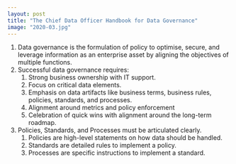 ```yaml
---
layout: post
title: "The Chief Data Officer Handbook for Data Governance"
image: "2020-03.jpg"
---
```


1. Data governance is the formulation of policy to optimise, secure, and leverage information as an enterprise asset by aligning the objectives of multiple functions.
2. Successful data governance requires:
    1. Strong business ownership with IT support.
    2. Focus on critical data elements.
    3. Emphasis on data artifacts like business terms, business rules, policies, standards, and processes.
    4. Alignment around metrics and policy enforcement
    5. Celebration of quick wins with alignment around the long-term roadmap.
3. Policies, Standards, and Processes must be articulated clearly.
    1. Policies are high-level statements on how data should be handled.
    2. Standards are detailed rules to implement a policy.
    3. Processes are specific instructions to implement a standard.